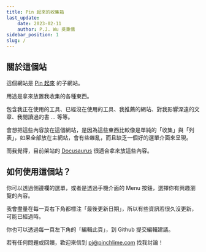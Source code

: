 ```yaml
---
title: Pin 起來的收集箱
last_update: 
    date: 2023-02-11
    author: P.J. Wu 吳秉儒
sidebar_position: 1
slug: /
---
```


## 關於這個站

這個網站是 [Pin 起來](https://pinchlime.com) 的子網站。

用途是拿來放置我收集的各種東西。

包含我正在使用的工具、已經沒在使用的工具、我推薦的網站、對我影響深遠的文章、我閱讀過的書 ... 等等。

會想把這些內容放在這個網站，是因為這些東西比較像是單純的「收集」與「列表」，如果全部放在主網站，會有些雜亂，而且缺乏一個好的選單介面來呈現。

而我覺得，目前架站的 [Docusaurus](https://docusaurus.io/) 很適合拿來放這些內容。

## 如何使用這個站？

你可以透過側邊欄的選單，或者是透過手機介面的 Menu 按鈕，選擇你有興趣瀏覽的內容。

我會盡量在每一頁右下角都標注「最後更新日期」，所以有些資訊若很久沒更新，可能已經過時。

你也可以透過每一頁左下角的「編輯此頁」，到 Github 提交編輯建議。

若有任何問題或回饋，歡迎來信到 <pj@pinchlime.com> 找我討論！